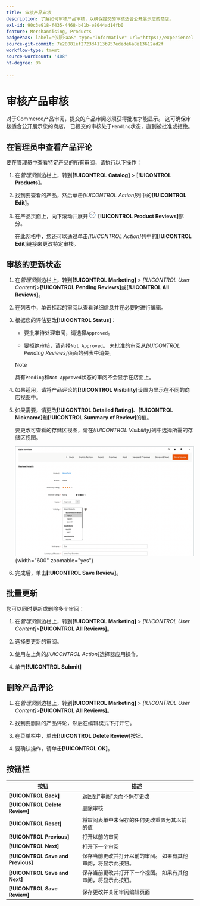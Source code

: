 ```yaml
---
title: 审核产品审核
description: 了解如何审核产品审核，以确保提交的审核适合公开展示您的商店。
exl-id: 90c3e918-f435-4468-b41b-e8044ad14fb0
feature: Merchandising, Products
badgePaas: label="仅限PaaS" type="Informative" url="https://experienceleague.adobe.com/en/docs/commerce/user-guides/product-solutions" tooltip="仅适用于云项目(Adobe管理的PaaS基础架构)和内部部署项目上的Adobe Commerce 。"
source-git-commit: 7e28081ef2723d4113b957edede6a8e13612ad2f
workflow-type: tm+mt
source-wordcount: '408'
ht-degree: 0%

---
```


# 审核产品审核

对于Commerce产品审阅，提交的产品审阅必须获得批准才能显示。 这可确保审核适合公开展示您的商店。 已提交的审核处于`Pending`状态，直到被批准或拒绝。

## 在管理员中查看产品评论

要在管理员中查看特定产品的所有审阅，请执行以下操作：

1. 在&#x200B;_管理员_&#x200B;侧边栏上，转到&#x200B;**[!UICONTROL Catalog]** > **[!UICONTROL Products]**。

1. 找到要查看的产品，然后单击&#x200B;_[!UICONTROL Action]_&#x200B;列中的&#x200B;**[!UICONTROL Edit]**。

1. 在产品页面上，向下滚动并展开![扩展选择器](../assets/icon-display-expand.png) **[!UICONTROL Product Reviews]**&#x200B;部分。

   在此网格中，您还可以通过单击&#x200B;_[!UICONTROL Action]_&#x200B;列中的&#x200B;**[!UICONTROL Edit]**&#x200B;链接来更改特定审核。

## 审核的更新状态

1. 在&#x200B;_管理员_&#x200B;侧边栏上，转到&#x200B;**[!UICONTROL Marketing]** > _[!UICONTROL User Content]_>**[!UICONTROL Pending Reviews]**&#x200B;或&#x200B;**[!UICONTROL All Reviews]**。

1. 在列表中，单击挂起的审阅以查看详细信息并在必要时进行编辑。

1. 根据您的评估更改&#x200B;**[!UICONTROL Status]**：

   - 要批准待处理审阅，请选择`Approved`。

   - 要拒绝审核，请选择`Not Approved`。 未批准的审阅从&#x200B;_[!UICONTROL Pending Reviews]_&#x200B;页面的列表中消失。

   >[!NOTE]
   >
   >具有`Pending`和`Not Approved`状态的审阅不会显示在店面上。

1. 如果适用，请将产品评论的&#x200B;**[!UICONTROL Visibility]**&#x200B;设置为显示在不同的商店视图中。

1. 如果需要，请更改&#x200B;**[!UICONTROL Detailed Rating]**、**[!UICONTROL Nickname]**&#x200B;和&#x200B;**[!UICONTROL Summary of Review]**&#x200B;的值。

   要更改可查看的存储区视图，请在&#x200B;_[!UICONTROL Visibility]_&#x200B;列中选择所需的存储区视图。

   ![编辑审核页面](./assets/edit-review-page.png){width="600" zoomable="yes"}

1. 完成后，单击&#x200B;**[!UICONTROL Save Review]**。

## 批量更新

您可以同时更新或删除多个审阅：

1. 在&#x200B;_管理员_&#x200B;侧边栏上，转到&#x200B;**[!UICONTROL Marketing]** > _[!UICONTROL User Content]_>**[!UICONTROL All Reviews]**。

1. 选择要更新的审阅。

1. 使用左上角的&#x200B;_[!UICONTROL Action]_&#x200B;选择器应用操作。

1. 单击&#x200B;**[!UICONTROL Submit]**

## 删除产品评论

1. 在&#x200B;_管理员_&#x200B;侧边栏上，转到&#x200B;**[!UICONTROL Marketing]** > _[!UICONTROL User Content]_>**[!UICONTROL All Reviews]**。

1. 找到要删除的产品评论，然后在编辑模式下打开它。

1. 在菜单栏中，单击&#x200B;**[!UICONTROL Delete Review]**&#x200B;按钮。

1. 要确认操作，请单击&#x200B;**[!UICONTROL OK]**。

## 按钮栏

| 按钮 | 描述 |
|----------|--------------|
| **[!UICONTROL Back]** | 返回到“审阅”页而不保存更改 |
| **[!UICONTROL Delete Review]** | 删除审核 |
| **[!UICONTROL Reset]** | 将审阅表单中未保存的任何更改重置为其以前的值 |
| **[!UICONTROL Previous]** | 打开以前的审阅 |
| **[!UICONTROL Next]** | 打开下一个审阅 |
| **[!UICONTROL Save and Previous]** | 保存当前更改并打开以前的审阅。 如果有其他审阅，将显示此按钮。 |
| **[!UICONTROL Save and Next]** | 保存当前更改并打开下一个视图。 如果有其他审阅，将显示此按钮。 |
| **[!UICONTROL Save Review]** | 保存更改并关闭审阅编辑页面 |
